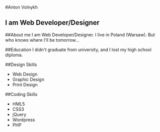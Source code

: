 #Anton Volnykh
## I am Web Developer/Designer

##About me
I am Web Developer/Designer. 
I live in Poland (Warsaw). But who knows where I'll be tomorrow...

##Education
I didn't graduate from university, and I lost my high school diploma.

##Design Skills
+ Web Design
+ Graphic Design
+ Print Design

##Coding Skills
+ HML5
+ CSS3
+ jQuery
+ Wordpress
+ PHP
